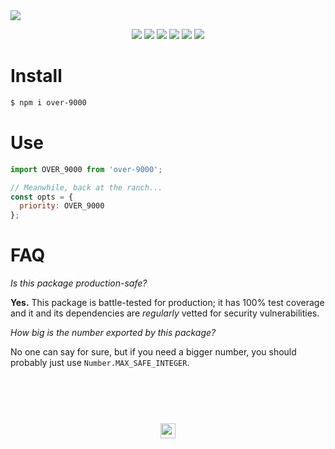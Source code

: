 <a href="#top" id="top">
  <img src="https://user-images.githubusercontent.com/441546/38908603-eab4f8a2-4275-11e8-88f4-26b42c5ea3e5.png">
</a>
<p align="center">
  <a href="https://www.npmjs.com/package/over-9000"><img src="https://img.shields.io/npm/v/over-9000.svg?style=flat-square"></a>
  <a href="https://travis-ci.org/darkobits/over-9000"><img src="https://img.shields.io/travis/darkobits/over-9000.svg?style=flat-square"></a>
  <img src="https://img.shields.io/badge/dependencies-none-brightgreen.svg?style=flat-square">
  <img src="https://img.shields.io/badge/coverage-100%25-brightgreen.svg?style=flat-square">
  <a href="https://github.com/conventional-changelog/standard-version"><img src="https://img.shields.io/badge/conventional%20commits-1.0.0-027dc6.svg?style=flat-square"></a>
  <a href="https://github.com/sindresorhus/xo"><img src="https://img.shields.io/badge/code_style-XO-e271a5.svg?style=flat-square"></a>
</p>

# Install

```bash
$ npm i over-9000
```

# Use

```js
import OVER_9000 from 'over-9000';

// Meanwhile, back at the ranch...
const opts = {
  priority: OVER_9000
};
```

# FAQ

_Is this package production-safe?_

**Yes.** This package is battle-tested for production; it has 100% test coverage and it and its dependencies are _regularly_ vetted for security vulnerabilities.

_How big is the number exported by this package?_

No one can say for sure, but if you need a bigger number, you should probably just use `Number.MAX_SAFE_INTEGER`.

## &nbsp;
<p align="center">
  <br>
  <img width="24" height="24" src="https://cloud.githubusercontent.com/assets/441546/25318539/db2f4cf2-2845-11e7-8e10-ef97d91cd538.png">
</p>
